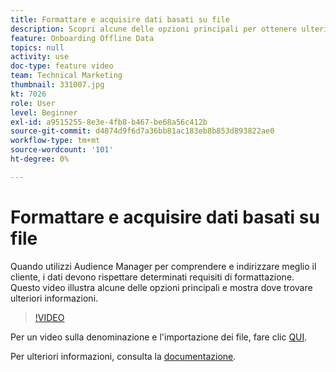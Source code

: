 ```yaml
---
title: Formattare e acquisire dati basati su file
description: Scopri alcune delle opzioni principali per ottenere ulteriori informazioni quando trasmetti i tuoi dati di prime parti in Audience Manager per comprendere meglio e indirizzare il tuo cliente. Scopri alcuni requisiti di formattazione per i dati.
feature: Onboarding Offline Data
topics: null
activity: use
doc-type: feature video
team: Technical Marketing
thumbnail: 331007.jpg
kt: 7026
role: User
level: Beginner
exl-id: a9515255-8e3e-4fb8-b467-be68a56c412b
source-git-commit: d4874d9f6d7a36bb81ac183eb8b853d893822ae0
workflow-type: tm+mt
source-wordcount: '101'
ht-degree: 0%

---
```


# Formattare e acquisire dati basati su file

Quando utilizzi Audience Manager per comprendere e indirizzare meglio il cliente, i dati devono rispettare determinati requisiti di formattazione. Questo video illustra alcune delle opzioni principali e mostra dove trovare ulteriori informazioni.

>[!VIDEO](https://video.tv.adobe.com/v/331007/?quality=12&learn=on)

Per un video sulla denominazione e l&#39;importazione dei file, fare clic [QUI](steps-for-ingesting-file-based-data.md).

Per ulteriori informazioni, consulta la [documentazione](https://experienceleague.adobe.com/docs/audience-manager/user-guide/implementation-integration-guides/sending-audience-data/batch-data-transfer-process/inbound-file-contents.html?lang=it&).
